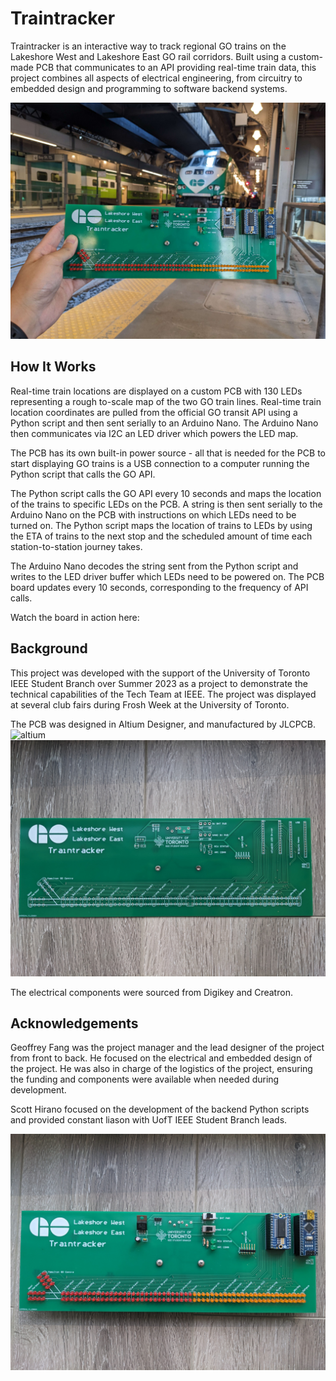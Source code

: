 # Traintracker
Traintracker is an interactive way to track regional GO trains on the Lakeshore West and Lakeshore East GO rail corridors. Built using a custom-made PCB that communicates to an API providing real-time train data, this project combines all aspects of electrical engineering, from circuitry to embedded design and programming to software backend systems. 

![gotrain](./images/1.jpg)

##  How It Works
Real-time train locations are displayed on a custom PCB with 130 LEDs representing a rough to-scale map of the two GO train lines. Real-time train location coordinates are pulled from the official GO transit API using a Python script and then sent serially to an Arduino Nano. The Arduino Nano then communicates via I2C an LED driver which powers the LED map. 

The PCB has its own built-in power source - all that is needed for the PCB to start displaying GO trains is a USB connection to a computer running the Python script that calls the GO API. 

The Python script calls the GO API every 10 seconds and maps the location of the trains to specific LEDs on the PCB. A string is then sent serially to the Arduino Nano on the PCB with instructions on which LEDs need to be turned on. The Python script maps the location of trains to LEDs by using the ETA of trains to the next stop and the scheduled amount of time each station-to-station journey takes. 

The Arduino Nano decodes the string sent from the Python script and writes to the LED driver buffer which LEDs need to be powered on. The PCB board updates every 10 seconds, corresponding to the frequency of API calls. 

Watch the board in action here: 

## Background
This project was developed with the support of the University of Toronto IEEE Student Branch over Summer 2023 as a project to demonstrate the technical capabilities of the Tech Team at IEEE. The project was displayed at several club fairs during Frosh Week at the University of Toronto.

The PCB was designed in Altium Designer, and manufactured by JLCPCB. 
![altium](./images/2.jpg)
![manufactured board](./images/3.jpg)

The electrical components were sourced from Digikey and Creatron. 
## Acknowledgements
Geoffrey Fang was the project manager and the lead designer of the project from front to back. He focused on the electrical and embedded design of the project. He was also in charge of the logistics of the project, ensuring the funding and components were available when needed during development. 

Scott Hirano focused on the development of the backend Python scripts and provided constant liason with UofT IEEE Student Branch leads. 

![completed build](./images/4.jpg)
